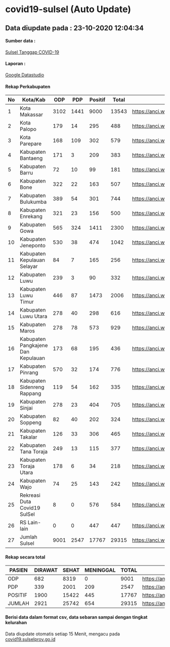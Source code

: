 
# covid19-sulsel (Auto Update)

## Data diupdate pada : 23-10-2020 12:04:34

#### Sumber data :
[Sulsel Tanggap COVID-19](https://covid19.sulselprov.go.id)

#### Laporan :
[Google Datastudio](https://datastudio.google.com/s/jythWGc1j4w)

#### Rekap Perkabupaten 
|No|Kota/Kab|ODP|PDP|Positif|Total|Link|
| --- | --- | --- | --- | --- | --- | --- |
|1|Kota Makassar|3102|1441|9000|13543|https://anci.web.id/cor/kota_makassar|
|2|Kota Palopo|179|14|295|488|https://anci.web.id/cor/kota_palopo|
|3|Kota Parepare|168|109|302|579|https://anci.web.id/cor/kota_parepare|
|4|Kabupaten Bantaeng|171|3|209|383|https://anci.web.id/cor/kabupaten_bantaeng|
|5|Kabupaten Barru|72|10|99|181|https://anci.web.id/cor/kabupaten_barru|
|6|Kabupaten Bone|322|22|163|507|https://anci.web.id/cor/kabupaten_bone|
|7|Kabupaten Bulukumba|389|54|301|744|https://anci.web.id/cor/kabupaten_bulukumba|
|8|Kabupaten Enrekang|321|23|156|500|https://anci.web.id/cor/kabupaten_enrekang|
|9|Kabupaten Gowa|565|324|1411|2300|https://anci.web.id/cor/kabupaten_gowa|
|10|Kabupaten Jeneponto|530|38|474|1042|https://anci.web.id/cor/kabupaten_jeneponto|
|11|Kabupaten Kepulauan Selayar|84|7|165|256|https://anci.web.id/cor/kabupaten_kepulauan_selayar|
|12|Kabupaten Luwu|239|3|90|332|https://anci.web.id/cor/kabupaten_luwu|
|13|Kabupaten Luwu Timur|446|87|1473|2006|https://anci.web.id/cor/kabupaten_luwu_timur|
|14|Kabupaten Luwu Utara|278|40|298|616|https://anci.web.id/cor/kabupaten_luwu_utara|
|15|Kabupaten Maros|278|78|573|929|https://anci.web.id/cor/kabupaten_maros|
|16|Kabupaten Pangkajene Dan Kepulauan|173|68|195|436|https://anci.web.id/cor/kabupaten_pangkajene_dan_kepulauan|
|17|Kabupaten Pinrang|570|32|174|776|https://anci.web.id/cor/kabupaten_pinrang|
|18|Kabupaten Sidenreng Rappang|119|54|162|335|https://anci.web.id/cor/kabupaten_sidenreng_rappang|
|19|Kabupaten Sinjai|278|23|404|705|https://anci.web.id/cor/kabupaten_sinjai|
|20|Kabupaten Soppeng|82|40|202|324|https://anci.web.id/cor/kabupaten_soppeng|
|21|Kabupaten Takalar|126|33|306|465|https://anci.web.id/cor/kabupaten_takalar|
|22|Kabupaten Tana Toraja|249|13|115|377|https://anci.web.id/cor/kabupaten_tana_toraja|
|23|Kabupaten Toraja Utara|178|6|34|218|https://anci.web.id/cor/kabupaten_toraja_utara|
|24|Kabupaten Wajo|74|25|143|242|https://anci.web.id/cor/kabupaten_wajo|
|25|Rekreasi Duta Covid19 SulSel|8|0|576|584|https://anci.web.id/cor/rekreasi_duta_covid19_sulsel|
|26|RS Lain-lain|0|0|447|447|https://anci.web.id/cor/rs_lain-lain|
|27|Jumlah Sulsel|9001|2547|17767|29315|https://anci.web.id/cor/jumlah_sulsel|

#### Rekap secara total

| PASIEN | DIRAWAT | SEHAT | MENINGGAL | TOTAL | LINK |
| ---- | -------- | ---- | ---- |  ---- | ---- |
| ODP | 682 | 8319 | 0 | 9001 | https://anci.web.id/cor/odp_detail.html |
| PDP | 339 | 2001 | 209 | 2547 | https://anci.web.id/cor/pdp_detail.html |
| POSITIF | 1900 | 15422 | 445 | 17767 | https://anci.web.id/cor/positif_detail.html |
| JUMLAH | 2921 | 25742 | 654 | 29315 | https://anci.web.id/cor/jumlah_sulsel/ |

 
#### Berisi data dalam format csv, data sebaran sampai dengan tingkat kelurahan

Data diupdate otomatis setiap 15 Menit, mengacu pada [covid19.sulselprov.go.id](https://covid19.sulselprov.go.id)

